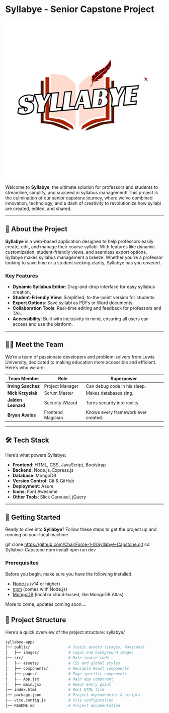 # Syllabye - Senior Capstone Project

![Syllabye Logo](public/images/Syllabye-White-White.png) <!-- Add your logo here if available -->

Welcome to **Syllabye**, the ultimate solution for professors and students to streamline, simplify, and succeed in syllabus management! This project is the culmination of our senior capstone journey, where we’ve combined innovation, technology, and a dash of creativity to revolutionize how syllabi are created, edited, and shared.

---

## 🚀 **About the Project**

**Syllabye** is a web-based application designed to help professors easily create, edit, and manage their course syllabi. With features like dynamic customization, student-friendly views, and seamless export options, Syllabye makes syllabus management a breeze. Whether you're a professor looking to save time or a student seeking clarity, Syllabye has you covered.

### Key Features

- **Dynamic Syllabus Editor**: Drag-and-drop interface for easy syllabus creation.
- **Student-Friendly View**: Simplified, to-the-point version for students.
- **Export Options**: Save syllabi as PDFs or Word documents.
- **Collaboration Tools**: Real-time editing and feedback for professors and TAs.
- **Accessibility**: Built with inclusivity in mind, ensuring all users can access and use the platform.

---

## 👨‍💻 **Meet the Team**

We’re a team of passionate developers and problem-solvers from Lewis University, dedicated to making education more accessible and efficient. Here’s who we are:

| Team Member        | Role                          | Superpower                          |
|--------------------|-------------------------------|-------------------------------------|
| **Irving Sanchez**  | Project Manager               | Can debug code in his sleep.        |
| **Nick Krzysiak**   | Scrum Master                  | Makes databases sing.               |
| **Jaiden Leonard**  | Security Wizard               | Turns security into reality.        |
| **Bryan Avalos**    | Frontend Magician             | Knows every framework ever created. |

---

## 🛠️ **Tech Stack**

Here’s what powers Syllabye:

- **Frontend**: HTML, CSS, JavaScript, Bootstrap
- **Backend**: Node.js, Express.js
- **Database**: MongoDB
- **Version Control**: Git & GitHub
- **Deployment**: Azure
- **Icons**: Font Awesome
- **Other Tools**: Slick Carousel, jQuery

---

## 🚦 **Getting Started**

Ready to dive into **Syllabye**? Follow these steps to get the project up and running on your local machine.

git clone <https://github.com/ChairForce-1-0/Syllabye-Capstone.git>
cd Syllabye-Capstone
npm install
npm run dev

### **Prerequisites**

Before you begin, make sure you have the following installed:

- [Node.js](https://nodejs.org/) (v14 or higher)
- [npm](https://www.npmjs.com/) (comes with Node.js)
- [MongoDB](https://www.mongodb.com/) (local or cloud-based, like MongoDB Atlas)

More to come, updates coming soon....

## 📂 **Project Structure**

Here’s a quick overview of the project structure:
syllabye/

   ```bash
syllabye-app/
│── public/                 # Static assets (images, favicons)
│   ├── images/             # Logos and background images
│── src/                    # Main source code
│   ├── assets/             # CSS and global styles
│   ├── components/         # Reusable React components
│   ├── pages/              # Page-specific components
│   ├── App.jsx             # Main app component
│   ├── main.jsx            # React entry point
│── index.html              # Root HTML file
│── package.json            # Project dependencies & scripts
│── vite.config.js          # Vite configuration
│── README.md               # Project documentation



